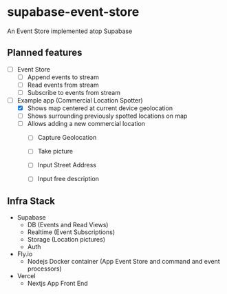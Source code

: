 # supabase-event-store
An Event Store implemented atop Supabase


## Planned features

- [ ] Event Store
  - [ ] Append events to stream
  - [ ] Read events from stream
  - [ ] Subscribe to events from stream

- [ ] Example app (Commercial Location Spotter)
  - [x] Shows map centered at current device geolocation
  - [ ] Shows surrounding previously spotted locations on map
  - [ ] Allows adding a new commercial location
    - [ ] Capture Geolocation
    - [ ] Take picture
    - [ ] Input Street Address
    - [ ] Input free description


## Infra Stack

- Supabase
  - DB (Events and Read Views)
  - Realtime (Event Subscriptions)
  - Storage (Location pictures)
  - Auth
- Fly.io
  - Nodejs Docker container (App Event Store and command and event processors)
- Vercel
  - Nextjs App Front End
